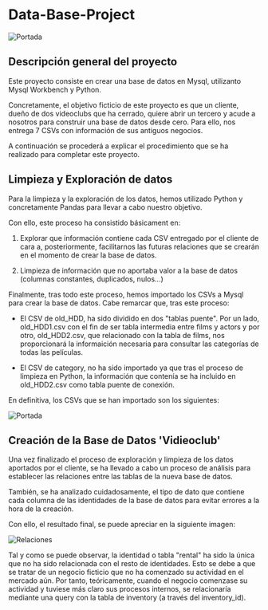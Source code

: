 # Data-Base-Project

![Portada]()

## Descripción general del proyecto

Este proyecto consiste en crear una base de datos en Mysql, utilizanto Mysql Workbench y Python. 

Concretamente, el objetivo ficticio de este proyecto es que un cliente, dueño de dos videoclubs que ha cerrado, quiere abrir un tercero y acude a nosotros para construir una base de datos desde cero. Para ello, nos entrega 7 CSVs con información de sus antiguos negocios.

A continuación se procederá a explicar el procedimiento que se ha realizado para completar este proyecto.

## Limpieza y Exploración de datos 

Para la limpieza y la exploración de los datos, hemos utilizado Python y concretamente Pandas para llevar a cabo nuestro objetivo. 

Con ello, este proceso ha consistido básicament en: 

1. Explorar que información contiene cada CSV entregado por el cliente de cara a, posteriormente, facilitarnos las futuras relaciones que se crearán en el momento de crear la base de datos. 

2. Limpieza de información que no aportaba valor a la base de datos (columnas constantes, duplicados, nulos...)

Finalmente, tras todo este proceso, hemos importado los CSVs a Mysql para crear la base de datos. Cabe remarcar que, tras este proceso:

 - El CSV de old_HDD, ha sido dividido en dos "tablas puente". Por un lado, old_HDD1.csv con el fin de ser tabla intermedia entre films y actors y por otro, old_HDD2.csv, que relacionado con la tabla de films, nos proporcionará la informaición necesaria para consultar las categorías de todas las películas. 

 - El CSV de category, no ha sido importado ya que tras el proceso de limpieza en Python, la información que contenía se ha incluido en old_HDD2.csv como tabla puente de conexión.
 
 En definitiva, los CSVs que se han importado son los siguientes:
 
 ![Portada]()
 

## Creación de la Base de Datos 'Vidieoclub'


Una vez finalizado el proceso de exploración y limpieza de los datos aportados por el cliente, se ha llevado a cabo un proceso de análisis para establecer las relaciones entre las tablas de la nueva base de datos. 

También, se ha analizado cuidadosamente, el tipo de dato que contiene cada columna de las identidades de la base de datos para evitar errores a la hora de la creación. 

Con ello, el resultado final, se puede apreciar en la siguiente imagen:

 ![Relaciones]()




Tal y como se puede observar, la identidad o tabla "rental" ha sido la única que no ha sido relacionada con el resto de identidades. Esto se debe a que se tratar de un negocio ficticio que no ha comenzado su actividad en el mercado aún. Por tanto, teóricamente, cuando el negocio comenzase su actividad y tuviese más claro sus procesos internos, se relacionaría mediante una query con la tabla de inventory (a través del inventory_id).





